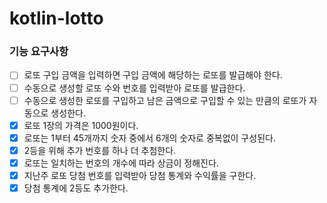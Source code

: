 # kotlin-lotto

### 기능 요구사항

- [ ] 로또 구입 금액을 입력하면 구입 금액에 해당하는 로또를 발급해야 한다.
- [ ] 수동으로 생성할 로또 수와 번호를 입력받아 로또를 발급한다.
- [ ] 수동으로 생성한 로또를 구입하고 남은 금액으로 구입할 수 있는 만큼의 로또가 자동으로 생성한다.
- [x] 로또 1장의 가격은 1000원이다.
- [x] 로또는 1부터 45개까지 숫자 중에서 6개의 숫자로 중복없이 구성된다.
- [x] 2등을 위해 추가 번호를 하나 더 추첨한다.
- [x] 로또는 일치하는 번호의 개수에 따라 상금이 정해진다.
- [x] 지난주 로또 당첨 번호를 입력받아 당첨 통계와 수익률을 구한다.
- [x] 당첨 통계에 2등도 추가한다.